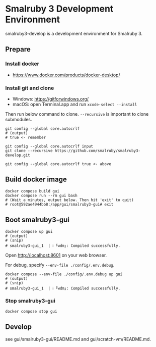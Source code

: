 # Smalruby 3 Development Environment

smalruby3-develop is a development environment for Smalruby 3.

## Prepare

### Install docker

- <https://www.docker.com/products/docker-desktop/>

### Install git and clone

- Windows: <https://gitforwindows.org/>
- macOS: open Terminal.app and run `xcode-select --install`

Then run below command to clone. `--recursive` is important to clone submodules.

```shell
git config --global core.autocrlf
# (output)
# true <- remember

git config --global core.autocrlf input
git clone --recursive https://github.com/smalruby/smalruby3-develop.git

git config --global core.autocrlf true <- above
```

## Build docker image

```shell
docker compose build gui
docker compose run --rm gui bash
# (Wait a minutes, output below. Then hit 'exit' to quit)
# root@592ae4944bb8:/app/gui/smalruby3-gui# exit
```

## Boot smalruby3-gui

```shell
docker compose up gui
# (output)
# (snip)
# smalruby3-gui_1  | ℹ ｢wdm｣: Compiled successfully.
```

Open <http://localhost:8601> on your web browser.

For debug, specify `--env-file ./config/.env.debug`.

```shell
docker compose --env-file ./config/.env.debug up gui
# (output)
# (snip)
# smalruby3-gui_1  | ℹ ｢wdm｣: Compiled successfully.
```

### Stop smalruby3-gui

```shell
docker compose stop gui
```

## Develop

see gui/smalruby3-gui/README.md and gui/scratch-vm/README.md.
